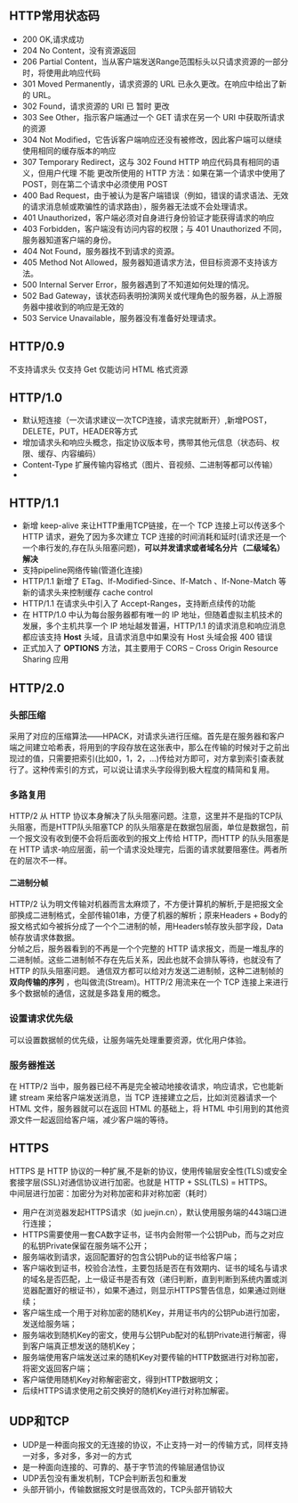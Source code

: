 ## HTTP常用状态码
+ 200 OK,请求成功
+ 204 No Content，没有资源返回
+ 206 Partial Content，当从客户端发送Range范围标头以只请求资源的一部分时，将使用此响应代码
+ 301 Moved Permanently，请求资源的 URL 已永久更改。在响应中给出了新的 URL。
+ 302 Found，请求资源的 URI 已 暂时 更改
+ 303 See Other，指示客户端通过一个 GET 请求在另一个 URI 中获取所请求的资源
+ 304 Not Modified，它告诉客户端响应还没有被修改，因此客户端可以继续使用相同的缓存版本的响应
+ 307 Temporary Redirect，这与 302 Found HTTP 响应代码具有相同的语义，但用户代理 不能 更改所使用的 HTTP 方法：如果在第一个请求中使用了 POST，则在第二个请求中必须使用 POST
+ 400 Bad Request，由于被认为是客户端错误（例如，错误的请求语法、无效的请求消息帧或欺骗性的请求路由），服务器无法或不会处理请求。
+ 401 Unauthorized，客户端必须对自身进行身份验证才能获得请求的响应
+ 403 Forbidden，客户端没有访问内容的权限；与 401 Unauthorized 不同，服务器知道客户端的身份。
+ 404 Not Found，服务器找不到请求的资源。
+ 405 Method Not Allowed，服务器知道请求方法，但目标资源不支持该方法。
+ 500 Internal Server Error，服务器遇到了不知道如何处理的情况。
+ 502 Bad Gateway，该状态码表明扮演网关或代理角色的服务器，从上游服务器中接收到的响应是无效的
+ 503 Service Unavailable，服务器没有准备好处理请求。

## HTTP/0.9
不支持请求头 仅支持 Get 仅能访问 HTML 格式资源

## HTTP/1.0
+ 默认短连接（一次请求建议一次TCP连接，请求完就断开）,新增POST，DELETE，PUT，HEADER等方式
+ 增加请求头和响应头概念，指定协议版本号，携带其他元信息（状态码、权限、缓存、内容编码）
+ Content-Type 扩展传输内容格式（图片、音视频、二进制等都可以传输）
+ 
## HTTP/1.1
+ 新增  keep-alive 来让HTTP重用TCP链接，在一个 TCP 连接上可以传送多个 HTTP 请求，避免了因为多次建立 TCP 连接的时间消耗和延时(请求还是一个一个串行发的,存在队头阻塞问题)，__可以并发请求或者域名分片（二级域名）解决__
+ 支持pipeline网络传输(管道化连接)
+ HTTP/1.1 新增了 ETag、If-Modified-Since、If-Match 、If-None-Match 等新的请求头来控制缓存  cache control
+ HTTP/1.1 在请求头中引入了 Accept-Ranges，支持断点续传的功能
+ 在 HTTP/1.0 中认为每台服务器都有唯一的 IP 地址，但随着虚拟主机技术的发展，多个主机共享一个 IP 地址越发普遍，HTTP/1.1 的请求消息和响应消息都应该支持 __Host__ 头域，且请求消息中如果没有 Host 头域会报 400 错误
+ 正式加入了 __OPTIONS__ 方法，其主要用于 CORS – Cross Origin Resource Sharing 应用

## HTTP/2.0
### 头部压缩
采用了对应的压缩算法——HPACK，对请求头进行压缩。首先是在服务器和客户端之间建立哈希表，将用到的字段存放在这张表中，那么在传输的时候对于之前出现过的值，只需要把索引(比如0，1，2，...)传给对方即可，对方拿到索引查表就行了。这种传索引的方式，可以说让请求头字段得到极大程度的精简和复用。
### 多路复用
HTTP/2 从 HTTP 协议本身解决了队头阻塞问题。注意，这里并不是指的TCP队头阻塞，而是HTTP队头阻塞TCP 的队头阻塞是在数据包层面，单位是数据包，前一个报文没有收到便不会将后面收到的报文上传给 HTTP，而HTTP 的队头阻塞是在 HTTP 请求-响应层面，前一个请求没处理完，后面的请求就要阻塞住。两者所在的层次不一样。
#### 二进制分帧
HTTP/2 认为明文传输对机器而言太麻烦了，不方便计算机的解析,于是把报文全部换成二进制格式，全部传输01串，方便了机器的解析；原来Headers + Body的报文格式如今被拆分成了一个个二进制的帧，用Headers帧存放头部字段，Data帧存放请求体数据。  
分帧之后，服务器看到的不再是一个个完整的 HTTP 请求报文，而是一堆乱序的二进制帧。这些二进制帧不存在先后关系，因此也就不会排队等待，也就没有了 HTTP 的队头阻塞问题。
通信双方都可以给对方发送二进制帧，这种二进制帧的 __双向传输的序列__ ，也叫做流(Stream)。HTTP/2 用流来在一个 TCP 连接上来进行多个数据帧的通信，这就是多路复用的概念。
### 设置请求优先级
可以设置数据帧的优先级，让服务端先处理重要资源，优化用户体验。
### 服务器推送
在 HTTP/2 当中，服务器已经不再是完全被动地接收请求，响应请求，它也能新建 stream 来给客户端发送消息，当 TCP 连接建立之后，比如浏览器请求一个 HTML 文件，服务器就可以在返回 HTML 的基础上，将 HTML 中引用到的其他资源文件一起返回给客户端，减少客户端的等待。

## HTTPS
HTTPS 是 HTTP 协议的一种扩展,不是新的协议，使用传输层安全性(TLS)或安全套接字层(SSL)对通信协议进行加密。也就是 HTTP + SSL(TLS) = HTTPS。  
中间层进行加密：加密分为对称加密和非对称加密（耗时）
+ 用户在浏览器发起HTTPS请求（如 juejin.cn），默认使用服务端的443端口进行连接；
+ HTTPS需要使用一套CA数字证书，证书内会附带一个公钥Pub，而与之对应的私钥Private保留在服务端不公开；
+ 服务端收到请求，返回配置好的包含公钥Pub的证书给客户端；
+ 客户端收到证书，校验合法性，主要包括是否在有效期内、证书的域名与请求的域名是否匹配，上一级证书是否有效（递归判断，直到判断到系统内置或浏览器配置好的根证书），如果不通过，则显示HTTPS警告信息，如果通过则继续；
+ 客户端生成一个用于对称加密的随机Key，并用证书内的公钥Pub进行加密，发送给服务端；
+ 服务端收到随机Key的密文，使用与公钥Pub配对的私钥Private进行解密，得到客户端真正想发送的随机Key；
+ 服务端使用客户端发送过来的随机Key对要传输的HTTP数据进行对称加密，将密文返回客户端；
+ 客户端使用随机Key对称解密密文，得到HTTP数据明文；
+ 后续HTTPS请求使用之前交换好的随机Key进行对称加解密。

## UDP和TCP
+ UDP是一种面向报文的无连接的协议，不止支持一对一的传输方式，同样支持一对多，多对多，多对一的方式
+ 是一种面向连接的、可靠的、基于字节流的传输层通信协议
+ UDP丢包没有重发机制，TCP会判断丢包和重发
+ 头部开销小，传输数据报文时是很高效的，TCP头部开销较大

